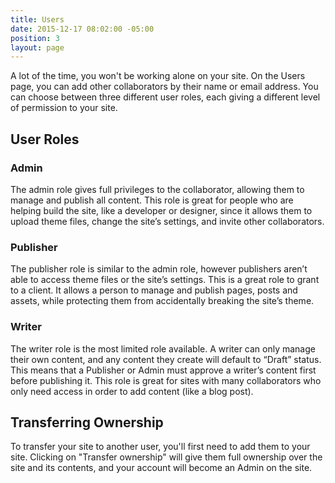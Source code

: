 ```yaml
---
title: Users
date: 2015-12-17 08:02:00 -05:00
position: 3
layout: page
---
```


A lot of the time, you won't be working alone on your site. On the Users page, you can add other collaborators by their name or email address. You can choose between three different user roles, each giving a different level of permission to your site.

## User Roles

### Admin

The admin role gives full privileges to the collaborator, allowing them to manage and publish all content. This role is great for people who are helping build the site, like a developer or designer, since it allows them to upload theme files, change the site’s settings, and invite other collaborators.

### Publisher

The publisher role is similar to the admin role, however publishers aren’t able to access theme files or the site’s settings. This is a great role to grant to a client. It allows a person to manage and publish pages, posts and assets, while protecting them from accidentally breaking the site’s theme.

### Writer

The writer role is the most limited role available. A writer can only manage their own content, and any content they create will default to “Draft” status. This means that a Publisher or Admin must approve a writer’s content first before publishing it. This role is great for sites with many collaborators who only need access in order to add content (like a blog post).

## Transferring Ownership

To transfer your site to another user, you'll first need to add them to your site. Clicking on "Transfer ownership" will give them full ownership over the site and its contents, and your account will become an Admin on the site.

